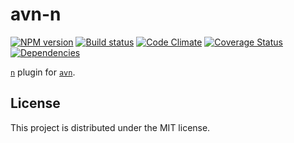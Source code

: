 # avn-n

[![NPM version][npm-image]][npm-url] [![Build status][travis-image]][travis-url] [![Code Climate][codeclimate-image]][codeclimate-url] [![Coverage Status][coverage-image]][coverage-url] [![Dependencies][david-image]][david-url]

[`n`][n] plugin for [`avn`][avn].

## License

This project is distributed under the MIT license.


[travis-url]: http://travis-ci.org/wbyoung/avn-n
[travis-image]: https://secure.travis-ci.org/wbyoung/avn-n.png?branch=master
[npm-url]: https://npmjs.org/package/avn-n
[npm-image]: https://badge.fury.io/js/avn-n.png
[codeclimate-image]: https://codeclimate.com/github/wbyoung/avn-n.png
[codeclimate-url]: https://codeclimate.com/github/wbyoung/avn-n
[coverage-image]: https://coveralls.io/repos/wbyoung/avn-n/badge.png
[coverage-url]: https://coveralls.io/r/wbyoung/avn-n
[david-image]: https://david-dm.org/wbyoung/avn-n.png?theme=shields.io
[david-url]: https://david-dm.org/wbyoung/avn-n

[n]: https://github.com/visionmedia/n
[avn]: https://github.com/wbyoung/avn
